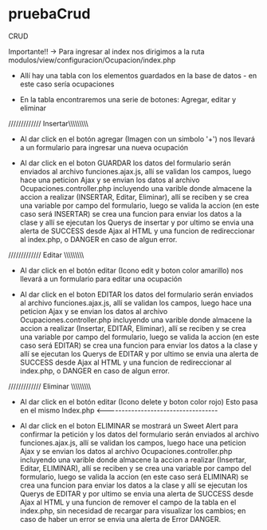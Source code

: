 # pruebaCrud
CRUD

Importante!! -> Para ingresar al index nos dirigimos a la ruta modulos/view/configuracion/Ocupacion/index.php

- Allí hay una tabla con los elementos guardados en la base de datos - en este caso sería ocupaciones

- En la tabla encontraremos una serie de botones: Agregar, editar y eliminar

///////////// Insertar\\\\\\\\\\\\\\\\\

- Al dar click en el botón agregar (Imagen con un simbolo '+') nos llevará a un formulario para ingresar una nueva ocupación

- Al dar click en el boton GUARDAR los datos del formulario serán enviados al archivo funciones.ajax.js, allí se validan los campos, luego hace una peticion Ajax y 
  se envian los datos al archivo Ocupaciones.controller.php incluyendo una varible donde almacene la accion a realizar (INSERTAR, Editar, Eliminar), 
  allí se reciben y se crea una variable por campo del formulario, luego se valida la accion (en este caso será INSERTAR) se crea una funcion para enviar los datos
  a la clase y allí se ejecutan los Querys de insertar y por ultimo se envia una alerta de SUCCESS desde Ajax al HTML y una funcion de redireccionar al index.php,
  o DANGER en caso de algun error.

///////////// Editar \\\\\\\\\\\\\\\\\

- Al dar click en el botón editar (Icono edit y boton color amarillo) nos llevará a un formulario para editar una ocupación

- Al dar click en el boton EDITAR los datos del formulario serán enviados al archivo funciones.ajax.js,
  allí se validan los campos, luego hace una peticion Ajax y 
  se envian los datos al archivo Ocupaciones.controller.php incluyendo una varible donde almacene la accion a realizar (Insertar, EDITAR, Eliminar), 
  allí se reciben y se crea una variable por campo del formulario, luego se valida la accion (en este caso será EDITAR) se crea una funcion para enviar los datos
  a la clase y allí se ejecutan los Querys de EDITAR y por ultimo se envia una alerta de SUCCESS desde Ajax al HTML y una funcion de redireccionar al index.php,
  o DANGER en caso de algun error.

///////////// Eliminar \\\\\\\\\\\\\\\\\

- Al dar click en el botón editar (Icono delete y boton color rojo) Esto pasa en el mismo Index.php <-----------------------------------

- Al dar click en el boton ELIMINAR se mostrará un Sweet Alert para confirmar la petición y los datos del formulario serán enviados al archivo funciones.ajax.js,
  allí se validan los campos, luego hace una peticion Ajax y 
  se envian los datos al archivo Ocupaciones.controller.php incluyendo una varible donde almacene la accion a realizar (Insertar, Editar, ELIMINAR), 
  allí se reciben y se crea una variable por campo del formulario, luego se valida la accion (en este caso será ELIMINAR) se crea una funcion para enviar los datos
  a la clase y allí se ejecutan los Querys de EDITAR y por ultimo se envia una alerta de SUCCESS desde Ajax al HTML y una funcion de remover el campo de la tabla en el index.php,
  sin necesidad de recargar para visualizar los cambios; en caso de haber un error se envia una alerta de Error DANGER.
  
  
  
